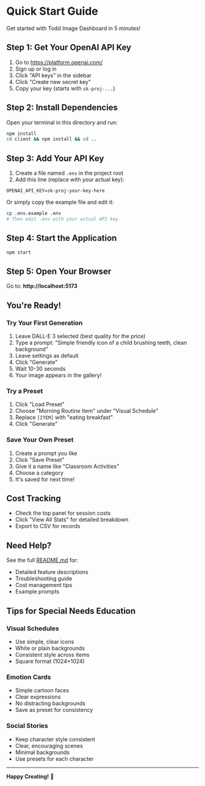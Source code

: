 # Quick Start Guide

Get started with Todd Image Dashboard in 5 minutes!

## Step 1: Get Your OpenAI API Key

1. Go to https://platform.openai.com/
2. Sign up or log in
3. Click "API keys" in the sidebar
4. Click "Create new secret key"
5. Copy your key (starts with `sk-proj-...`)

## Step 2: Install Dependencies

Open your terminal in this directory and run:

```bash
npm install
cd client && npm install && cd ..
```

## Step 3: Add Your API Key

1. Create a file named `.env` in the project root
2. Add this line (replace with your actual key):

```
OPENAI_API_KEY=sk-proj-your-key-here
```

Or simply copy the example file and edit it:

```bash
cp .env.example .env
# Then edit .env with your actual API key
```

## Step 4: Start the Application

```bash
npm start
```

## Step 5: Open Your Browser

Go to: **http://localhost:5173**

## You're Ready!

### Try Your First Generation

1. Leave DALL-E 3 selected (best quality for the price)
2. Type a prompt: "Simple friendly icon of a child brushing teeth, clean background"
3. Leave settings as default
4. Click "Generate"
5. Wait 10-30 seconds
6. Your image appears in the gallery!

### Try a Preset

1. Click "Load Preset"
2. Choose "Morning Routine Item" under "Visual Schedule"
3. Replace `[ITEM]` with "eating breakfast"
4. Click "Generate"

### Save Your Own Preset

1. Create a prompt you like
2. Click "Save Preset"
3. Give it a name like "Classroom Activities"
4. Choose a category
5. It's saved for next time!

## Cost Tracking

- Check the top panel for session costs
- Click "View All Stats" for detailed breakdown
- Export to CSV for records

## Need Help?

See the full [README.md](README.md) for:
- Detailed feature descriptions
- Troubleshooting guide
- Cost management tips
- Example prompts

## Tips for Special Needs Education

### Visual Schedules
- Use simple, clear icons
- White or plain backgrounds
- Consistent style across items
- Square format (1024×1024)

### Emotion Cards
- Simple cartoon faces
- Clear expressions
- No distracting backgrounds
- Save as preset for consistency

### Social Stories
- Keep character style consistent
- Clear, encouraging scenes
- Minimal backgrounds
- Use presets for each character

---

**Happy Creating!** 🎨

